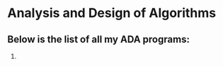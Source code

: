 <h1> Analysis and Design of Algorithms </h1>
<!-- <hr> -->
    <h2>Below is the list of all my ADA programs:</h2>
<!-- <hr> -->
    <ol>
      <li></li>
    </ol>
